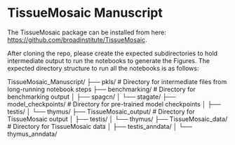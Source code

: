 # TissueMosaic Manuscript

The TissueMosaic package can be installed from here: https://github.com/broadinstitute/TissueMosaic. 

After cloning the repo, please create the expected subdirectories to hold intermediate output to run the notebooks to generate the Figures. The expected directory structure to run all the notebooks is as follows:

TissueMosaic_Manuscript/
├── pkls/ # Directory for intermediate files from long-running notebook steps 
├── benchmarking/ # Directory for benchmarking output
│   ├── spagcn/
│   └── stagate/
├── model_checkpoints/ # Directory for pre-trained model checkpoints
│   ├── testis/
│   └── thymus/
├── TissueMosaic_output/ # Directory for TissueMosaic output
│   ├── testis/
│   └── thymus/
├── TissueMosaic_data/  # Directory for TissueMosaic data
│   ├── testis_anndata/
│   └── thymus_anndata/
